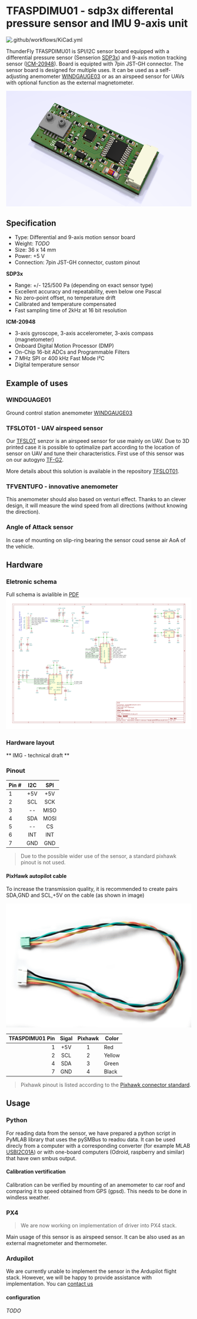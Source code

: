 # TFASPDIMU01 - sdp3x differental pressure sensor and IMU 9-axis unit

![.github/workflows/KiCad.yml](https://github.com/ThunderFly-aerospace/TFASPDIMU01/workflows/.github/workflows/KiCad.yml/badge.svg)

ThunderFly TFASPDIMU01 is SPI/I2C sensor board equipped with a differential pressure sensor (Senserion [SDP3x](https://www.sensirion.com/sdp3x/)) and 9-axis motion tracking sensor ([ICM-20948](https://invensense.tdk.com/products/motion-tracking/9-axis/icm-20948/)). Board is equipted with 7pin JST-GH connector. The sensor board is designed for multiple uses. It can be used as a self-adjusting anemometer [WINDGAUGE03](https://github.com/mlab-modules/WINDGAUGE03) or as an airspeed sensor for UAVs with optional function as the external magnetometer. 

![PCB](doc/img/TFASPDIMU01_top_big.png)

## Specification
 * Type: Differential and 9-axis motion sensor board
 * Weight: *TODO*
 * Size: 36 x 14 mm
 * Power: +5 V
 * Connection: 7pin JST-GH connector, custom pinout
 
**SDP3x**
 * Range: +/- 125/500 Pa (depending on exact sensor type)
 * Excellent accuracy and repeatability, even below one Pascal 
 * No zero-point offset, no temperature drift
 * Calibrated and temperature compensated 
 * Fast sampling time of 2kHz at 16 bit resolution
 
 **ICM-20948**
 * 3-axis gyroscope, 3-axis accelerometer, 3-axis compass (magnetometer)
 * Onboard Digital Motion Processor (DMP)
 * On-Chip 16-bit ADCs and Programmable Filters
 * 7 MHz SPI or 400 kHz Fast Mode I²C
 * Digital temperature sensor
 

## Example of uses

### WINDGUAGE01

Ground control station anemometer [WINDGAUGE03](https://github.com/mlab-modules/WINDGAUGE03)

### TFSLOT01 - UAV airspeed sensor

Our [TFSLOT](https://github.com/ThunderFly-aerospace/TFSLOT01) senzor is an airspeed sensor for use mainly on UAV. Due to 3D printed case it is possible to optimalize part according to the location of sensor on UAV and tune their characteristics. First use of this sensor was on our autogyro [TF-G2](https://github.com/ThunderFly-aerospace/TF-G2/).

More details about this solution is available in the repository [TFSLOT01](https://github.com/ThunderFly-aerospace/TFSLOT01).

### TFVENTUFO - innovative anemometer
This anemometer should also based on venturi effect. Thanks to an clever design, it will measure the wind speed from all directions (without knowing the direction).

### Angle of Attack sensor

In case of mounting on slip-ring bearing the sensor coud sense air AoA of the vehicle.


## Hardware

### Eletronic schema

Full schema is avialible in [PDF](/hw/sch_pcb/TFASPDIMU01.pdf)
![schema](/hw/cam/docs/TFASPDIMU01_schematic.svg)

### Hardware layout


** IMG - technical draft **


### Pinout
|Pin #| I2C | SPI  |
| --- |:---:|:----:|
| 1   | +5V | +5V  |
| 2   | SCL | SCK  |
| 3   | --  | MISO |
| 4   | SDA | MOSI |
| 5   | --  | CS   |
| 6   | INT | INT  |
| 7   | GND | GND  |
> Due to the possible wider use of the sensor, a standard pixhawk pinout is not used.


#### PixHawk autopilot cable


To increase the transmission quality, it is recommended to create pairs SDA,GND and SCL,+5V on the cable (as shown in image) 

![I2C jstgh](doc/img/jstgh_i2c.jpg)

| TFASPDIMU01 Pin | Sigal | Pixhawk | Color |
| ---------------:|:-----:|:-------:|-------|
|   1             | +5V   |  1      | Red   |
|   2             | SCL   |  2      | Yellow|
|   4             | SDA   |  3      | Green |
|   7             | GND   |  4      | Black |
> Pixhawk pinout is listed according to the [Pixhawk connector standard](https://github.com/pixhawk/Pixhawk-Standards/blob/master/DS-009%20Pixhawk%20Connector%20Standard.pdf).

## Usage 

### Python
For reading data from the sensor, we have prepared a python script in PyMLAB library that uses the pySMBus to readou data. It can be used direcly from a computer with a corresponding converter (for example MLAB [USBI2C01A](https://wiki.mlab.cz/doku.php?id=cs:usbi2c)) or with one-board computers (Odroid, raspberry and similar) that have own smbus output.

#### Calibration vertification
Calibration can be verified by mounting of an anemometer to car roof and comparing it to speed obtained from GPS (gpsd). This needs to be done in windless weather.

### PX4
> We are now working on implementation of driver into PX4 stack. 

Main usage of this sensor is as airspeed sensor. It can be also used as an external magnetometer and thermometer. 

### Ardupilot
We are currently unable to implement the sensor in the Ardupilot flight stack. However, we will be happy to provide assistance with implementation. You can [contact us](https://www.thunderfly.cz/contact-us.html)

#### configuration
*TODO*
